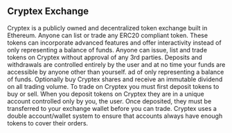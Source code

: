 ## Cryptex Exchange
Cryptex is a publicly owned and decentralized token exchange built in Ethereum. Anyone can list or trade any ERC20 compliant token.
These tokens can incorporate advanced features and offer interactivity instead of only representing a balance of funds. Anyone can issue, list and trade tokens on Cryptex without approval of any 3rd parties. Deposits and withdrawals are controlled entirely by the user and at no time your funds are accessible by anyone other than yourself. ad of only representing a balance of funds. Optionally buy Cryptex shares and receive an immutable dividend on all trading volume. To trade on Cryptex you must first deposit tokens to buy or sell. When you deposit tokens on Cryptex they are in a unique account controlled only by you, the user. Once deposited, they must be transferred to your exchange wallet before you can trade. Cryptex uses a double account/wallet system to ensure that accounts always have enough tokens to cover their orders.